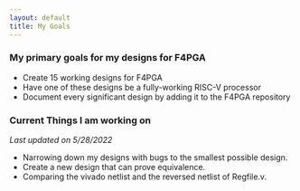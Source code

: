 ```yaml
---
layout: default
title: My Goals
---
```


### My primary goals for my designs for F4PGA
* Create 15 working designs for F4PGA
* Have one of these designs be a fully-working RISC-V processor
* Document every significant design by adding it to the F4PGA repository

### Current Things I am working on
*Last updated on 5/28/2022*
* Narrowing down my designs with bugs to the smallest possible design. 
* Create a new design that can prove equivalence. 
* Comparing the vivado netlist and the reversed netlist of Regfile.v.
